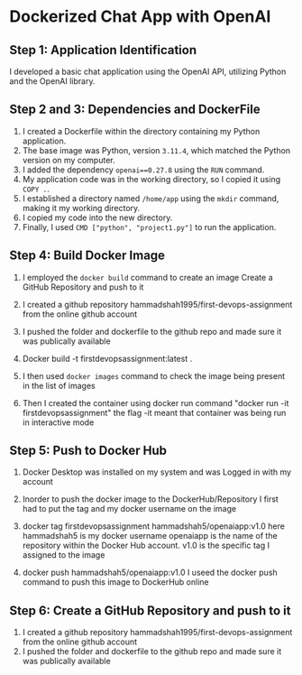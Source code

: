 # Dockerized Chat App with OpenAI

## Step 1: Application Identification

I developed a basic chat application using the OpenAI API, utilizing Python and the OpenAI library.

## Step 2 and 3: Dependencies and DockerFile

1. I created a Dockerfile within the directory containing my Python application.
2. The base image was Python, version `3.11.4`, which matched the Python version on my computer.
3. I added the dependency `openai==0.27.8` using the `RUN` command.
4. My application code was in the working directory, so I copied it using `COPY .`.
5. I established a directory named `/home/app` using the `mkdir` command, making it my working directory.
6. I copied my code into the new directory.
7. Finally, I used `CMD ["python", "project1.py"]` to run the application.

## Step 4: Build Docker Image

1. I employed the `docker build` command to create an image Create a GitHub Repository and push to it

1. I created a github repository hammadshah1995/first-devops-assignment from the online github account
2. I pushed the folder and dockerfile to the github repo and made sure it was publically available
2.  Docker build -t firstdevopsassignment:latest .
3.  I then used `docker images` command to check the image being present in the list of images
4.  Then I created the container using docker run command
        "docker run -it firstdevopsassignment" the flag -it meant that container was being run in interactive mode

## Step 5: Push to Docker Hub

1. Docker Desktop was installed on my system and was Logged in with my account
2. Inorder to push the docker image to the DockerHub/Repository I first had to put the tag and my    docker username on the image
        
3. docker tag firstdevopsassignment hammadshah5/openaiapp:v1.0
        here hammadshah5 is my docker username
        openaiapp is the name of the repository within the Docker Hub account.
        v1.0 is the specific tag I assigned to the image

4. docker push hammadshah5/openaiapp:v1.0
        I useed the docker push command to push this image to DockerHub online


## Step 6: Create a GitHub Repository and push to it

1. I created a github repository hammadshah1995/first-devops-assignment from the online github account
2. I pushed the folder and dockerfile to the github repo and made sure it was publically available
